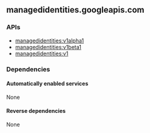 ## managedidentities.googleapis.com

### APIs

* [ managedidentities:v1alpha1 ]( https://managedidentities.googleapis.com/$discovery/rest?version=v1alpha1 )
* [ managedidentities:v1beta1 ]( https://managedidentities.googleapis.com/$discovery/rest?version=v1beta1 )
* [ managedidentities:v1 ]( https://managedidentities.googleapis.com/$discovery/rest?version=v1 )

### Dependencies

#### Automatically enabled services

None

#### Reverse dependencies

None
